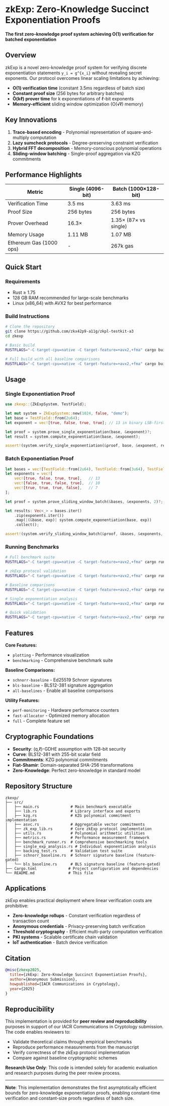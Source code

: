 # zkExp: Zero-Knowledge Succinct Exponentiation Proofs

**The first zero-knowledge proof system achieving O(1) verification for batched exponentiation**

## Overview

zkExp is a novel zero-knowledge proof system for verifying discrete exponentiation statements `y_i = g^{x_i}` without revealing secret exponents. Our protocol overcomes linear scaling limitations by achieving:

- **O(1) verification time** (constant 3.5ms regardless of batch size)
- **Constant proof size** (256 bytes for arbitrary batches)  
- **Õ(kℓ) prover time** for k exponentiations of ℓ-bit exponents
- **Memory-efficient** sliding window optimization (O(√ℓ) memory)

## Key Innovations

1. **Trace-based encoding** - Polynomial representation of square-and-multiply computation
2. **Lazy sumcheck protocols** - Degree-preserving constraint verification  
3. **Hybrid FFT decomposition** - Memory-conscious polynomial operations
4. **Sliding-window batching** - Single-proof aggregation via KZG commitments

## Performance Highlights

| Metric                      | Single (4096-bit) | Batch (1000×128-bit) |
|-----------------------------|-------------------|----------------------|
| Verification Time           | 3.5 ms            | 3.63 ms              |
| Proof Size                  | 256 bytes         | 256 bytes            |
| Prover Overhead             | 16.3×             | 1.35× (87× vs single)|
| Memory Usage                | 1.11 MB           | 1.07 MB              |
| Ethereum Gas (1000 ops)     | -                 | 267k gas             |

## Quick Start

### Requirements
- Rust ≥ 1.75  
- 128 GB RAM recommended for large-scale benchmarks  
- Linux (x86_64) with AVX2 for best performance

### Build Instructions
```bash
# Clone the repository
git clone https://github.com/zkx42p9-a11g/zkpl-testkit-a3
cd zkexp

# Basic build
RUSTFLAGS="-C target-cpu=native -C target-feature=+avx2,+fma" cargo build --release

# Full build with all baseline comparisons
RUSTFLAGS="-C target-cpu=native -C target-feature=+avx2,+fma" cargo build --release --features full
```

## Usage

### Single Exponentiation Proof

```rust
use zkexp::{ZkExpSystem, TestField};

let mut system = ZkExpSystem::new(1024, false, "demo");
let base = TestField::from(2u64);
let exponent = vec![true, false, true, true]; // 13 in binary LSB-first

let proof = system.prove_single_exponentiation(base, &exponent)?;
let result = system.compute_exponentiation(base, &exponent);

assert!(system.verify_single_exponentiation(&proof, base, &exponent, result));
```

### Batch Exponentiation Proof

```rust
let bases = vec![TestField::from(2u64), TestField::from(3u64), TestField::from(5u64)];
let exponents = vec![
    vec![true, false, true, true],   // 13
    vec![false, true, false, true],  // 10  
    vec![true, true, true, false],   // 7
];

let proof = system.prove_sliding_window_batch(&bases, &exponents, 2)?;

let results: Vec<_> = bases.iter()
    .zip(exponents.iter())
    .map(|(&base, exp)| system.compute_exponentiation(base, exp))
    .collect();

assert!(system.verify_sliding_window_batch(&proof, &bases, &exponents, &results));
```

### Running Benchmarks

```bash
# Full benchmark suite
RUSTFLAGS="-C target-cpu=native -C target-feature=+avx2,+fma" cargo run --features full

# zkExp protocol validation
RUSTFLAGS="-C target-cpu=native -C target-feature=+avx2,+fma" cargo run zkexp

# Baseline comparisons
RUSTFLAGS="-C target-cpu=native -C target-feature=+avx2,+fma" cargo run --features all-baselines baselines

# Single exponentiation analysis  
RUSTFLAGS="-C target-cpu=native -C target-feature=+avx2,+fma" cargo run single-analysis

# Quick validation
RUSTFLAGS="-C target-cpu=native -C target-feature=+avx2,+fma" cargo run backing-quick
```



## Features

**Core Features:**
- `plotting` - Performance visualization
- `benchmarking` - Comprehensive benchmark suite

**Baseline Comparisons:**
- `schnorr-baseline` - Ed25519 Schnorr signatures
- `bls-baseline` - BLS12-381 signature aggregation
- `all-baselines` - Enable all baseline comparisons

**Utility Features:**
- `perf-monitoring` - Hardware performance counters
- `fast-allocator` - Optimized memory allocation
- `full` - Complete feature set

## Cryptographic Foundations

- **Security**: (q,ℓ)-GDHE assumption with 128-bit security
- **Curve**: BLS12-381 with 255-bit scalar field
- **Commitments**: KZG polynomial commitments
- **Fiat-Shamir**: Domain-separated SHA-256 transformations
- **Zero-Knowledge**: Perfect zero-knowledge in standard model

## Repository Structure

```
zkexp/
├── src/
│   ├── main.rs              # Main benchmark executable
│   ├── lib.rs               # Library interface and exports
│   ├── kzg.rs               # KZG polynomial commitment implementation
│   ├── asvc.rs              # Aggregatable vector commitments
│   ├── zk_exp_lib.rs        # Core zkExp protocol implementation
│   ├── utils.rs             # Polynomial arithmetic utilities
│   ├── metrics.rs           # Performance measurement framework
│   ├── benchmark_runner.rs  # Comprehensive benchmarking tools
│   ├── single_exp_analysis.rs # Individual exponentiation analysis
│   ├── backing_test.rs      # Validation test suite
│   ├── schnorr_baseline.rs  # Schnorr signature baseline (feature-gated)
│   └── bls_baseline.rs      # BLS signature baseline (feature-gated)
├── Cargo.toml              # Project configuration and dependencies
└── README.md               # This file
```

## Applications

zkExp enables practical deployment where linear verification costs are prohibitive:

- **Zero-knowledge rollups** - Constant verification regardless of transaction count
- **Anonymous credentials** - Privacy-preserving batch verification
- **Threshold cryptography** - Efficient multi-party computation verification
- **PKI systems** - Scalable certificate chain validation
- **IoT authentication** - Batch device verification

## Citation

```bibtex
@misc{zkexp2025,
  title={zkExp: Zero-Knowledge Succinct Exponentiation Proofs},
  author={Anonymous Submission},
  howpublished={IACR Communications in Cryptology},
  year={2025}
}
```

## Reproducibility

This implementation is provided for **peer review and reproducibility** purposes in support of our IACR Communications in Cryptology submission. The code enables reviewers to:

- Validate theoretical claims through empirical benchmarks
- Reproduce performance measurements from the manuscript
- Verify correctness of the zkExp protocol implementation
- Compare against baseline cryptographic schemes

**Research Use Only**: This code is intended solely for academic evaluation and research purposes during the peer review process.

---

**Note**: This implementation demonstrates the first asymptotically efficient bounds for zero-knowledge exponentiation proofs, enabling constant-time verification and constant-size proofs regardless of batch size.
